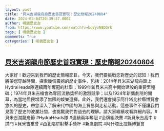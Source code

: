 ```yaml
---
layout: post
title: "貝米吉湖龍舟節歷史首冠實現：歷史簡報20240804"
date: 2024-08-04T20:39:57.000Z
author: 明鏡歷史台
from: https://www.youtube.com/watch?v=bqVyxN8DQrk
tags: [ 明鏡歷史台 ]
comments: True
categories: [ 明鏡歷史台 ]
---
```

<!--1722803997000-->
[貝米吉湖龍舟節歷史首冠實現：歷史簡報20240804](https://www.youtube.com/watch?v=bqVyxN8DQrk)
------

<div>
大家好！歡迎來到我們的歷史簡報節目。今天，我們要挑戰您對歷史的認知！我們將帶您穿越時間，探索幾個震撼的歷史事件，包括：2014年貝米吉湖龍舟節上HydraHeads隊連續兩年奪冠的壯舉；1999年新貝米吉高中開始建設的重要里程碑；1974年貝米吉槍會為奪回流動獎杯的激烈競爭；以及1924年新鷹劇院的開幕，為當地居民增添了無限的娛樂選擇。此外，我們還會揭示阿什塔比拉縣博覽會悠久的歷史，帶您深入了解宋代中國的海上貿易與走私活動。這些事件不僅讓我們見證了歷史的波瀾壯闊，也挑戰我們對過去的理解。請大家繼續收看詳細內容。#貝米吉湖龍舟節 #HydraHeads隊 #連續兩年奪冠 #金牌組決賽 #新貝米吉高中 #拱門 #貝米吉槍會 #西北陷阱射擊手獎杯 #新鷹劇院 #阿什塔比拉縣博覽會
</div>
